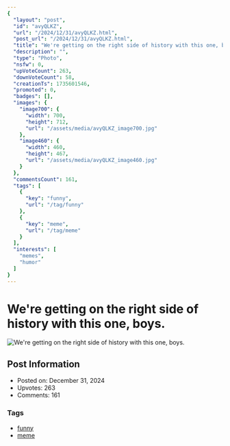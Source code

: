 ```yaml
---
{
  "layout": "post",
  "id": "avyQLKZ",
  "url": "/2024/12/31/avyQLKZ.html",
  "post_url": "/2024/12/31/avyQLKZ.html",
  "title": "We're getting on the right side of history with this one, boys.",
  "description": "",
  "type": "Photo",
  "nsfw": 0,
  "upVoteCount": 263,
  "downVoteCount": 58,
  "creationTs": 1735601546,
  "promoted": 0,
  "badges": [],
  "images": {
    "image700": {
      "width": 700,
      "height": 712,
      "url": "/assets/media/avyQLKZ_image700.jpg"
    },
    "image460": {
      "width": 460,
      "height": 467,
      "url": "/assets/media/avyQLKZ_image460.jpg"
    }
  },
  "commentsCount": 161,
  "tags": [
    {
      "key": "funny",
      "url": "/tag/funny"
    },
    {
      "key": "meme",
      "url": "/tag/meme"
    }
  ],
  "interests": [
    "memes",
    "humor"
  ]
}
---
```


# We're getting on the right side of history with this one, boys.

![We're getting on the right side of history with this one, boys.](/assets/media/avyQLKZ_image700.jpg)

## Post Information

- Posted on: December 31, 2024
- Upvotes: 263
- Comments: 161

### Tags

- [funny](/tag/funny)
- [meme](/tag/meme)

